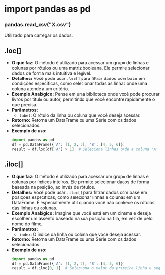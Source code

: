 # import pandas as pd

### pandas.read_csv("X.csv")
  Utilizado para carregar os dados.


## .loc[]
- **O que faz:** O método é utilizado para acessar um grupo de linhas e colunas por rótulos ou uma matriz booleana. Ele permite selecionar dados de forma mais intuitiva e legível.
- **Detalhes:** Você pode usar `.loc[]` para filtrar dados com base em condições específicas, como selecionar todas as linhas onde uma coluna atende a um critério.
- **Exemplo Analógico:** Pense em uma biblioteca onde você pode procurar livros por título ou autor, permitindo que você encontre rapidamente o que precisa.
- **Parâmetros:** 
  - `label`: O rótulo da linha ou coluna que você deseja acessar.
- **Retorno:** Retorna um DataFrame ou uma Série com os dados selecionados.
- **Exemplo de uso:**
  ```python
  import pandas as pd
  df = pd.DataFrame({'A': [1, 2, 3], 'B': [4, 5, 6]})
  result = df.loc[df['A'] > 1]  # Seleciona linhas onde a coluna 'A' é maior que 1.
  ```

## .iloc[]
- **O que faz:** O método é utilizado para acessar um grupo de linhas e colunas por índices inteiros. Ele permite selecionar dados de forma baseada na posição, ao invés de rótulos.
- **Detalhes:** Você pode usar `.iloc[]` para filtrar dados com base em posições específicas, como selecionar linhas e colunas em um DataFrame. É especialmente útil quando você não conhece os rótulos das linhas ou colunas.
- **Exemplo Analógico:** Imagine que você está em um cinema e deseja escolher um assento baseado na sua posição na fila, em vez de pelo nome do filme.
- **Parâmetros:** 
  - `index`: O índice da linha ou coluna que você deseja acessar.
- **Retorno:** Retorna um DataFrame ou uma Série com os dados selecionados.
- **Exemplo de uso:**
  ```python
  import pandas as pd
  df = pd.DataFrame({'A': [1, 2, 3], 'B': [4, 5, 6]})
  result = df.iloc[0, 1]  # Seleciona o valor da primeira linha e segunda coluna.
  ```

